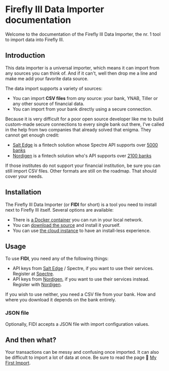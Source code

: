 # Firefly III Data Importer documentation

Welcome to the documentation of the Firefly III Data Importer, the nr. 1 tool to import data into Firefly III.


## Introduction

This data importer is a universal importer, which means it can import from any sources you can think of. And if it can't, well then drop me a line and make me add your favorite data source. 

The data import supports a variety of sources:

- You can import **CSV files** from *any* source: your bank, YNAB, Tiller or any other source of financial data.
- You can import from your bank directly using a secure connection.

Because it is very difficult for a poor open source developer like me to build custom-made secure connections to every single bank out there, I've called in the help from two companies that already solved that enigma. They cannot get enough credit:

- [Salt Edge](https://www.saltedge.com/) is a fintech solution whose Spectre API supports over [5000 banks](https://www.saltedge.com/products/spectre/countries)
- [Nordigen](https://nordigen.com/) is a fintech solution who's API supports over [2100 banks](https://nordigen.com/en/coverage/)

If those institutes do not support your financial institution, be sure you can still import CSV files. Other formats are still on the roadmap. That should cover your needs.

## Installation

The Firefly III Data Importer (or **FIDI** for short) is a tool you need to install next to Firefly III itself. Several options are available:

- There is [a Docker container](install/docker.md) you can run in your local network.
- You can [download the source](install/self_hosted.md) and install it yourself.
- You can use [the cloud instance](install/public.md) to have an install-less experience.

## Usage

To use **FIDI**, you need any of the following things:

- API keys from [Salt Edge](https://www.saltedge.com/) / Spectre, if you want to use their services. Register at [Spectre](https://www.saltedge.com/client_users/sign_up).
- API keys from [Nordigen](https://nordigen.com/), if you want to use their services instead. Register with [Nordigen](https://ob.nordigen.com/).

If you wish to use neither, you need a CSV file from your bank. How and where you download it depends on the bank entirely.

### JSON file

Optionally, FIDI accepts a JSON file with import configuration values.

## And then what?

Your transactions can be messy and confusing once imported. It can also be difficult to import a lot of data at once. Be sure to read the page 🐤 [My First Import](help/my_first_import.md).

